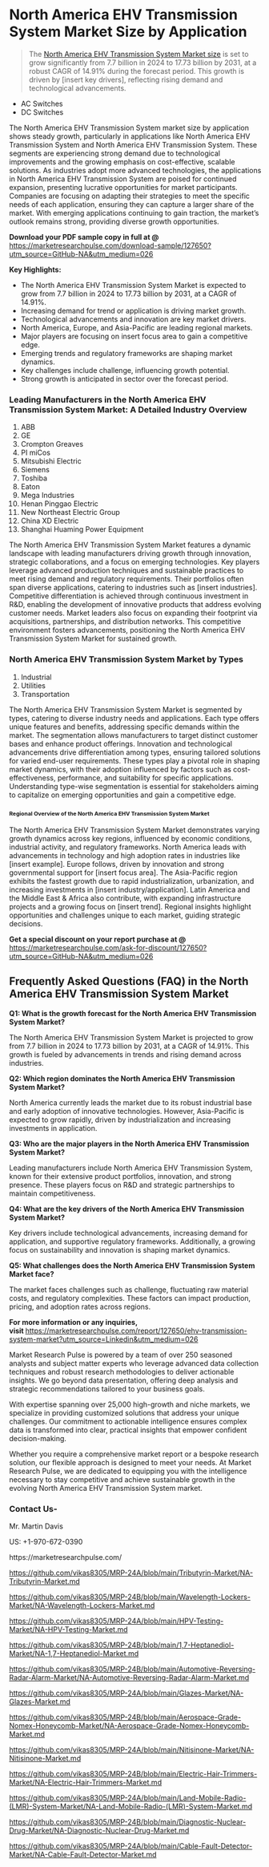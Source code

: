 
<h1>North America EHV Transmission System Market&nbsp;Size by Application</h1><blockquote><p>The <a href="https://marketresearchpulse.com/download-sample/127650?utm_source=GitHub-NA&amp;utm_medium=026">North America EHV Transmission System Market size</a> is set to grow significantly from 7.7 billion in 2024 to 17.73 billion by 2031, at a robust CAGR of 14.91% during the forecast period. This growth is driven by [insert key drivers], reflecting rising demand and technological advancements.</p></blockquote><ul><li>AC Switches<li> DC Switches</li></ul><p>The North America EHV Transmission System market size by application shows steady growth, particularly in applications like North America EHV Transmission System and North America EHV Transmission System. These segments are experiencing strong demand due to technological improvements and the growing emphasis on cost-effective, scalable solutions. As industries adopt more advanced technologies, the applications in North America EHV Transmission System are poised for continued expansion, presenting lucrative opportunities for market participants. Companies are focusing on adapting their strategies to meet the specific needs of each application, ensuring they can capture a larger share of the market. With emerging applications continuing to gain traction, the market’s outlook remains strong, providing diverse growth opportunities.</p><p><strong>Download your PDF sample copy in full at @ </strong><a href="https://marketresearchpulse.com/download-sample/127650?utm_source=GitHub-NA&amp;utm_medium=026">https://marketresearchpulse.com/download-sample/127650?utm_source=GitHub-NA&amp;utm_medium=026</a></p><p><strong>Key Highlights: </strong></p><ul><li>The North America EHV Transmission System Market is expected to grow from 7.7 billion in 2024 to 17.73 billion by 2031, at a CAGR of 14.91%.</li><li>Increasing demand for trend or application is driving market growth.</li><li>Technological advancements and innovation are key market drivers.</li><li>North America, Europe, and Asia-Pacific are leading regional markets.</li><li>Major players are focusing on insert focus area to gain a competitive edge.</li><li>Emerging trends and regulatory frameworks are shaping market dynamics.</li><li>Key challenges include challenge, influencing growth potential.</li><li>Strong growth is anticipated in sector over the forecast period.</li></ul><h3>Leading Manufacturers in the North America EHV Transmission System Market: A Detailed Industry Overview</h3><ol><li>ABB</li><li>GE</li><li>Crompton Greaves</li><li>PI miCos</li><li>Mitsubishi Electric</li><li>Siemens</li><li>Toshiba</li><li>Eaton</li><li>Mega Industries</li><li>Henan Pinggao Electric</li><li>New Northeast Electric Group</li><li>China XD Electric</li><li>Shanghai Huaming Power Equipment</li></ol><div class="flex max-w-full flex-col flex-grow"><div class="min-h-8 text-message flex w-full flex-col items-end gap-2 whitespace-normal break-words [.text-message+&amp;]:mt-5" dir="auto" data-message-author-role="assistant" data-message-id="fd8432e4-4910-450d-b182-61b7bfb0a01f" data-message-model-slug="gpt-4o"><div class="flex w-full flex-col gap-1 empty:hidden first:pt-[3px]"><div class="markdown prose w-full break-words dark:prose-invert light"><p>The North America EHV Transmission System Market features a dynamic landscape with leading manufacturers driving growth through innovation, strategic collaborations, and a focus on emerging technologies. Key players leverage advanced production techniques and sustainable practices to meet rising demand and regulatory requirements. Their portfolios often span diverse applications, catering to industries such as [insert industries]. Competitive differentiation is achieved through continuous investment in R&amp;D, enabling the development of innovative products that address evolving customer needs. Market leaders also focus on expanding their footprint via acquisitions, partnerships, and distribution networks. This competitive environment fosters advancements, positioning the North America EHV Transmission System Market for sustained growth.</p></div></div></div></div><h3>North America EHV Transmission System Market by Types</h3><ol><li>Industrial<li> Utilities<li> Transportation</li></ol><div class="flex max-w-full flex-col flex-grow"><div class="min-h-8 text-message flex w-full flex-col items-end gap-2 whitespace-normal break-words [.text-message+&amp;]:mt-5" dir="auto" data-message-author-role="assistant" data-message-id="084470be-0bb7-4664-bddf-5156b4f41249" data-message-model-slug="gpt-4o-mini"><div class="flex w-full flex-col gap-1 empty:hidden first:pt-[3px]"><div class="markdown prose w-full break-words dark:prose-invert light"><p>The North America EHV Transmission System Market is segmented by types, catering to diverse industry needs and applications. Each type offers unique features and benefits, addressing specific demands within the market. The segmentation allows manufacturers to target distinct customer bases and enhance product offerings. Innovation and technological advancements drive differentiation among types, ensuring tailored solutions for varied end-user requirements. These types play a pivotal role in shaping market dynamics, with their adoption influenced by factors such as cost-effectiveness, performance, and suitability for specific applications. Understanding type-wise segmentation is essential for stakeholders aiming to capitalize on emerging opportunities and gain a competitive edge.</p></div></div></div></div><h3><span style="font-size: 11px;">Regional Overview of the North America EHV Transmission System Market</span></h3><div class="flex max-w-full flex-col flex-grow"><div class="min-h-8 text-message flex w-full flex-col items-end gap-2 whitespace-normal break-words [.text-message+&amp;]:mt-5" dir="auto" data-message-author-role="assistant" data-message-id="e9038762-ce64-4e30-91c9-9bd413514231" data-message-model-slug="gpt-4o-mini"><div class="flex w-full flex-col gap-1 empty:hidden first:pt-[3px]"><div class="markdown prose w-full break-words dark:prose-invert light"><p>The North America EHV Transmission System Market demonstrates varying growth dynamics across key regions, influenced by economic conditions, industrial activity, and regulatory frameworks. North America leads with advancements in technology and high adoption rates in industries like [insert example]. Europe follows, driven by innovation and strong governmental support for [insert focus area]. The Asia-Pacific region exhibits the fastest growth due to rapid industrialization, urbanization, and increasing investments in [insert industry/application]. Latin America and the Middle East &amp; Africa also contribute, with expanding infrastructure projects and a growing focus on [insert trend]. Regional insights highlight opportunities and challenges unique to each market, guiding strategic decisions.</p></div></div></div></div><p><strong>Get a special discount on your report purchase at @ </strong><a href="https://marketresearchpulse.com/ask-for-discount/127650?utm_source=GitHub-NA&amp;utm_medium=026">https://marketresearchpulse.com/ask-for-discount/127650?utm_source=GitHub-NA&amp;utm_medium=026</a></p><h2>Frequently Asked Questions (FAQ) in the North America EHV Transmission System Market</h2><p><strong>Q1: What is the growth forecast for the North America EHV Transmission System Market?</strong></p><p>The North America EHV Transmission System Market is projected to grow from 7.7 billion in 2024 to 17.73 billion by 2031, at a CAGR of 14.91%. This growth is fueled by advancements in trends and rising demand across industries.</p><p><strong>Q2: Which region dominates the North America EHV Transmission System Market?</strong></p><p>North America currently leads the market due to its robust industrial base and early adoption of innovative technologies. However, Asia-Pacific is expected to grow rapidly, driven by industrialization and increasing investments in application.</p><p><strong>Q3: Who are the major players in the North America EHV Transmission System Market?</strong></p><p>Leading manufacturers include North America EHV Transmission System, known for their extensive product portfolios, innovation, and strong presence. These players focus on R&amp;D and strategic partnerships to maintain competitiveness.</p><p><strong>Q4: What are the key drivers of the North America EHV Transmission System Market?</strong></p><p>Key drivers include technological advancements, increasing demand for application, and supportive regulatory frameworks. Additionally, a growing focus on sustainability and innovation is shaping market dynamics.</p><p><strong>Q5: What challenges does the North America EHV Transmission System Market face?</strong></p><p>The market faces challenges such as challenge, fluctuating raw material costs, and regulatory complexities. These factors can impact production, pricing, and adoption rates across regions.</p><p><strong>For more information or any inquiries, visit&nbsp;</strong><a href="https://marketresearchpulse.com/report/127650/ehv-transmission-system-market?utm_source=Linkedin&utm_medium=026">https://marketresearchpulse.com/report/127650/ehv-transmission-system-market?utm_source=Linkedin&utm_medium=026</a></p><p>Market Research Pulse is powered by a team of over 250 seasoned analysts and subject matter experts who leverage advanced data collection techniques and robust research methodologies to deliver actionable insights. We go beyond data presentation, offering deep analysis and strategic recommendations tailored to your business goals.</p><p>With expertise spanning over 25,000 high-growth and niche markets, we specialize in providing customized solutions that address your unique challenges. Our commitment to actionable intelligence ensures complex data is transformed into clear, practical insights that empower confident decision-making.</p><p>Whether you require a comprehensive market report or a bespoke research solution, our flexible approach is designed to meet your needs. At Market Research Pulse, we are dedicated to equipping you with the intelligence necessary to stay competitive and achieve sustainable growth in the evolving North America EHV Transmission System market.</p><h3><strong>Contact Us-</strong></h3><p>Mr. Martin Davis</p><p>US: +1-970-672-0390</p><p>https://marketresearchpulse.com/</p><p><a href="https://github.com/vikas8305/MRP-24A/blob/main/Tributyrin-Market/NA-Tributyrin-Market.md">https://github.com/vikas8305/MRP-24A/blob/main/Tributyrin-Market/NA-Tributyrin-Market.md</a></p><p><a href="https://github.com/vikas8305/MRP-24B/blob/main/Wavelength-Lockers-Market/NA-Wavelength-Lockers-Market.md">https://github.com/vikas8305/MRP-24B/blob/main/Wavelength-Lockers-Market/NA-Wavelength-Lockers-Market.md</a></p><p><a href="https://github.com/vikas8305/MRP-24A/blob/main/HPV-Testing-Market/NA-HPV-Testing-Market.md">https://github.com/vikas8305/MRP-24A/blob/main/HPV-Testing-Market/NA-HPV-Testing-Market.md</a></p><p><a href="https://github.com/vikas8305/MRP-24B/blob/main/1,7-Heptanediol-Market/NA-1,7-Heptanediol-Market.md">https://github.com/vikas8305/MRP-24B/blob/main/1,7-Heptanediol-Market/NA-1,7-Heptanediol-Market.md</a></p><p><a href="https://github.com/vikas8305/MRP-24B/blob/main/Automotive-Reversing-Radar-Alarm-Market/NA-Automotive-Reversing-Radar-Alarm-Market.md">https://github.com/vikas8305/MRP-24B/blob/main/Automotive-Reversing-Radar-Alarm-Market/NA-Automotive-Reversing-Radar-Alarm-Market.md</a></p><p><a href="https://github.com/vikas8305/MRP-24A/blob/main/Glazes-Market/NA-Glazes-Market.md">https://github.com/vikas8305/MRP-24A/blob/main/Glazes-Market/NA-Glazes-Market.md</a></p><p><a href="https://github.com/vikas8305/MRP-24B/blob/main/Aerospace-Grade-Nomex-Honeycomb-Market/NA-Aerospace-Grade-Nomex-Honeycomb-Market.md">https://github.com/vikas8305/MRP-24B/blob/main/Aerospace-Grade-Nomex-Honeycomb-Market/NA-Aerospace-Grade-Nomex-Honeycomb-Market.md</a></p><p><a href="https://github.com/vikas8305/MRP-24A/blob/main/Nitisinone-Market/NA-Nitisinone-Market.md">https://github.com/vikas8305/MRP-24A/blob/main/Nitisinone-Market/NA-Nitisinone-Market.md</a></p><p><a href="https://github.com/vikas8305/MRP-24B/blob/main/Electric-Hair-Trimmers-Market/NA-Electric-Hair-Trimmers-Market.md">https://github.com/vikas8305/MRP-24B/blob/main/Electric-Hair-Trimmers-Market/NA-Electric-Hair-Trimmers-Market.md</a></p><p><a href="https://github.com/vikas8305/MRP-24A/blob/main/Land-Mobile-Radio-(LMR)-System-Market/NA-Land-Mobile-Radio-(LMR)-System-Market.md">https://github.com/vikas8305/MRP-24A/blob/main/Land-Mobile-Radio-(LMR)-System-Market/NA-Land-Mobile-Radio-(LMR)-System-Market.md</a></p><p><a href="https://github.com/vikas8305/MRP-24B/blob/main/Diagnostic-Nuclear-Drug-Market/NA-Diagnostic-Nuclear-Drug-Market.md">https://github.com/vikas8305/MRP-24B/blob/main/Diagnostic-Nuclear-Drug-Market/NA-Diagnostic-Nuclear-Drug-Market.md</a></p><p><a href="https://github.com/vikas8305/MRP-24A/blob/main/Cable-Fault-Detector-Market/NA-Cable-Fault-Detector-Market.md">https://github.com/vikas8305/MRP-24A/blob/main/Cable-Fault-Detector-Market/NA-Cable-Fault-Detector-Market.md</a></p>
